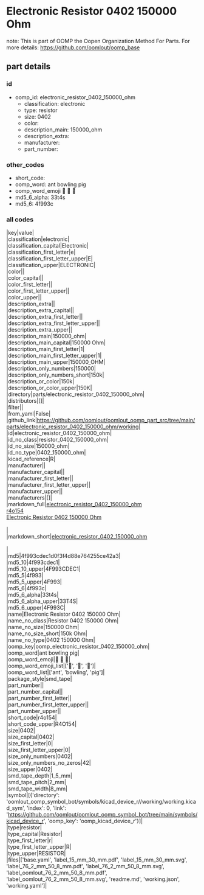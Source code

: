 # Electronic Resistor 0402 150000 Ohm  

note: This is part of OOMP the Oopen Organization Method For Parts. For more details: https://github.com/oomlout/oomp_base

##  part details





### id
* oomp_id: electronic_resistor_0402_150000_ohm
  * classification: electronic
  * type: resistor
  * size: 0402
  * color: 
  * description_main: 150000_ohm
  * description_extra: 
  * manufacturer: 
  * part_number: 

### other_codes
* short_code: 
* oomp_word: ant bowling pig
* oomp_word_emoji :ant: :bowling: :pig:
* md5_6_alpha: 33t4s
* md5_6: 4f993c

### all codes 
|key|value|  
|classification|electronic|  
|classification_capital|Electronic|  
|classification_first_letter|e|  
|classification_first_letter_upper|E|  
|classification_upper|ELECTRONIC|  
|color||  
|color_capital||  
|color_first_letter||  
|color_first_letter_upper||  
|color_upper||  
|description_extra||  
|description_extra_capital||  
|description_extra_first_letter||  
|description_extra_first_letter_upper||  
|description_extra_upper||  
|description_main|150000_ohm|  
|description_main_capital|150000 Ohm|  
|description_main_first_letter|1|  
|description_main_first_letter_upper|1|  
|description_main_upper|150000_OHM|  
|description_only_numbers|150000|  
|description_only_numbers_short|150k|  
|description_or_color|150k|  
|description_or_color_upper|150K|  
|directory|parts/electronic_resistor_0402_150000_ohm|  
|distributors|[]|  
|filter||  
|from_yaml|False|  
|github_link|https://github.com/oomlout/oomlout_oomp_part_src/tree/main/parts/electronic_resistor_0402_150000_ohm/working|  
|id|electronic_resistor_0402_150000_ohm|  
|id_no_class|resistor_0402_150000_ohm|  
|id_no_size|150000_ohm|  
|id_no_type|0402_150000_ohm|  
|kicad_reference|R|  
|manufacturer||  
|manufacturer_capital||  
|manufacturer_first_letter||  
|manufacturer_first_letter_upper||  
|manufacturer_upper||  
|manufacturers|[]|  
|markdown_full|[electronic_resistor_0402_150000_ohm](https://github.com/oomlout/oomlout_oomp_part_src/tree/main/parts/electronic_resistor_0402_150000_ohm/working)<br>[r4o154](https://github.com/oomlout/oomlout_oomp_part_src/tree/main/parts/electronic_resistor_0402_150000_ohm/working)<br>[Electronic Resistor 0402 150000 Ohm](https://github.com/oomlout/oomlout_oomp_part_src/tree/main/parts/electronic_resistor_0402_150000_ohm/working)<br><br>|  
|markdown_short|[electronic_resistor_0402_150000_ohm](https://github.com/oomlout/oomlout_oomp_part_src/tree/main/parts/electronic_resistor_0402_150000_ohm/working)<br><br>|  
|md5|4f993cdec1d0f3f4d88e764255ce42a3|  
|md5_10|4f993cdec1|  
|md5_10_upper|4F993CDEC1|  
|md5_5|4f993|  
|md5_5_upper|4F993|  
|md5_6|4f993c|  
|md5_6_alpha|33t4s|  
|md5_6_alpha_upper|33T4S|  
|md5_6_upper|4F993C|  
|name|Electronic Resistor 0402 150000 Ohm|  
|name_no_class|Resistor 0402 150000 Ohm|  
|name_no_size|150000 Ohm|  
|name_no_size_short|150k Ohm|  
|name_no_type|0402 150000 Ohm|  
|oomp_key|oomp_electronic_resistor_0402_150000_ohm|  
|oomp_word|ant bowling pig|  
|oomp_word_emoji|:ant: :bowling: :pig:|  
|oomp_word_emoji_list|[':ant:', ':bowling:', ':pig:']|  
|oomp_word_list|['ant', 'bowling', 'pig']|  
|package_style|smd_tape|  
|part_number||  
|part_number_capital||  
|part_number_first_letter||  
|part_number_first_letter_upper||  
|part_number_upper||  
|short_code|r4o154|  
|short_code_upper|R4O154|  
|size|0402|  
|size_capital|0402|  
|size_first_letter|0|  
|size_first_letter_upper|0|  
|size_only_numbers|0402|  
|size_only_numbers_no_zeros|42|  
|size_upper|0402|  
|smd_tape_depth|1_5_mm|  
|smd_tape_pitch|2_mm|  
|smd_tape_width|8_mm|  
|symbol|[{'directory': 'oomlout_oomp_symbol_bot/symbols/kicad_device_r//working/working.kicad_sym', 'index': 0, 'link': 'https://github.com/oomlout/oomlout_oomp_symbol_bot/tree/main/symbols/kicad_device_r', 'oomp_key': 'oomp_kicad_device_r'}]|  
|type|resistor|  
|type_capital|Resistor|  
|type_first_letter|r|  
|type_first_letter_upper|R|  
|type_upper|RESISTOR|  
|files|['base.yaml', 'label_15_mm_30_mm.pdf', 'label_15_mm_30_mm.svg', 'label_76_2_mm_50_8_mm.pdf', 'label_76_2_mm_50_8_mm.svg', 'label_oomlout_76_2_mm_50_8_mm.pdf', 'label_oomlout_76_2_mm_50_8_mm.svg', 'readme.md', 'working.json', 'working.yaml']|  
